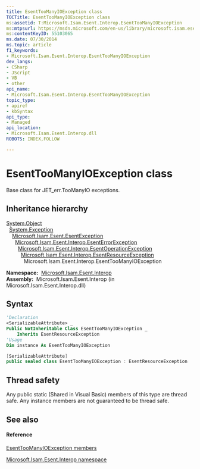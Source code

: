 ```yaml
---
title: EsentTooManyIOException class
TOCTitle: EsentTooManyIOException class
ms:assetid: T:Microsoft.Isam.Esent.Interop.EsentTooManyIOException
ms:mtpsurl: https://msdn.microsoft.com/en-us/library/microsoft.isam.esent.interop.esenttoomanyioexception(v=EXCHG.10)
ms:contentKeyID: 55103065
ms.date: 07/30/2014
ms.topic: article
f1_keywords:
- Microsoft.Isam.Esent.Interop.EsentTooManyIOException
dev_langs:
- CSharp
- JScript
- VB
- other
api_name: 
- Microsoft.Isam.Esent.Interop.EsentTooManyIOException
topic_type: 
- apiref
- kbSyntax
api_type: 
- Managed
api_location: 
- Microsoft.Isam.Esent.Interop.dll
ROBOTS: INDEX,FOLLOW

---
```


# EsentTooManyIOException class

Base class for JET_err.TooManyIO exceptions.

## Inheritance hierarchy

[System.Object](https://docs.microsoft.com/dotnet/api/system.object?redirectedfrom=MSDN)  
  [System.Exception](https://docs.microsoft.com/dotnet/api/system.exception?redirectedfrom=MSDN)  
    [Microsoft.Isam.Esent.EsentException](dn292088\(v=exchg.10\).md)  
      [Microsoft.Isam.Esent.Interop.EsentErrorException](dn274314\(v=exchg.10\).md)  
        [Microsoft.Isam.Esent.Interop.EsentOperationException](dn319727\(v=exchg.10\).md)  
          [Microsoft.Isam.Esent.Interop.EsentResourceException](dn350557\(v=exchg.10\).md)  
            Microsoft.Isam.Esent.Interop.EsentTooManyIOException  

**Namespace:**  [Microsoft.Isam.Esent.Interop](hh596136\(v=exchg.10\).md)  
**Assembly:**  Microsoft.Isam.Esent.Interop (in Microsoft.Isam.Esent.Interop.dll)

## Syntax

``` vb
'Declaration
<SerializableAttribute> _
Public NotInheritable Class EsentTooManyIOException _
    Inherits EsentResourceException
'Usage
Dim instance As EsentTooManyIOException
```

``` csharp
[SerializableAttribute]
public sealed class EsentTooManyIOException : EsentResourceException
```

## Thread safety

Any public static (Shared in Visual Basic) members of this type are thread safe. Any instance members are not guaranteed to be thread safe.

## See also

#### Reference

[EsentTooManyIOException members](dn350766\(v=exchg.10\).md)

[Microsoft.Isam.Esent.Interop namespace](hh596136\(v=exchg.10\).md)

